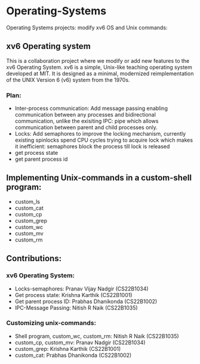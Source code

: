 # Operating-Systems
Operating Systems projects: modify xv6 OS and Unix commands:

## xv6 Operating system
This is a collaboration project where we modify or add new features to the xv6 Operating System. xv6 is a simple, Unix-like teaching operating system developed at MIT. It is  designed as a minimal, modernized reimplementation of the UNIX Version 6 (v6) system from the 1970s.
### Plan:
- Inter-process communication: Add message passing enabling communication between any processes and bidirectional communication, unlike the exisiting IPC: pipe which allows communication between parent and child processes only.
- Locks: Add semaphores to improve the locking mechanism, currently existing spinlocks spend CPU cycles trying to acquire lock which makes it inefficient: semaphores block the process till lock is released
- get process state
- get parent process id


## Implementing Unix-commands in a custom-shell program:
* custom_ls
* custom_cat
* custom_cp
* custom_grep
* custom_wc
* custom_mv
* custom_rm


## Contributions:
### xv6 Operating System:
* Locks-semaphores: Pranav Vijay Nadgir (CS22B1034)
* Get process state: Krishna Karthik (CS22B1001)
* Get parent process ID: Prabhas Dhanikonda (CS22B1002)
* IPC-Message Passing: Nitish R Naik (CS22B1035)


### Customizing unix-commands:
* Shell program, custom_wc, custom_rm: Nitish R Naik (CS22B1035)
* custom_cp, custom_mv: Pranav Nadgir (CS22B1034)
* custom_grep: Krishna Karthik (CS22B1001)
* custom_cat: Prabhas Dhanikonda (CS22B1002)
